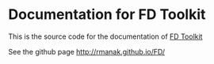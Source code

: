 # Documentation for FD Toolkit

This is the source code for the documentation of [FD Toolkit](https://github.com/rmanak/FD/)

See the github page <http://rmanak.github.io/FD/>
